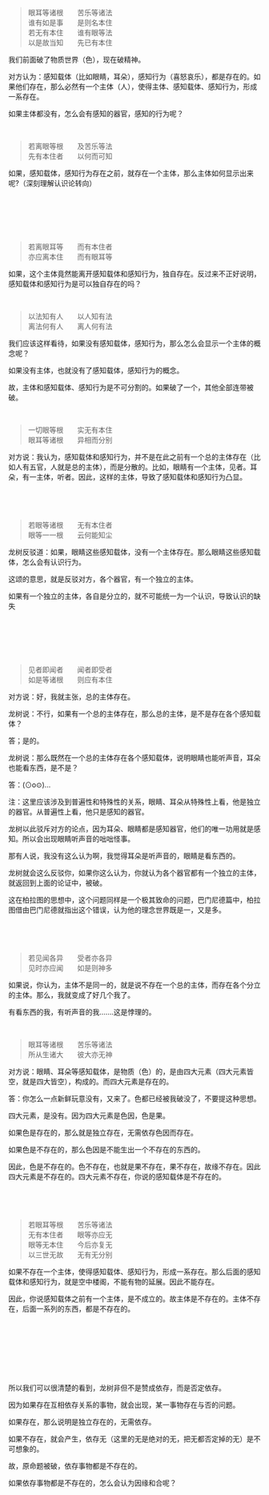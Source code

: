 <blockquote>眼耳等诸根　　苦乐等诸法<br>谁有如是事　　是则名本住<br>若无有本住　　谁有眼等法<br>以是故当知　　先已有本住　</blockquote><p>我们前面破了物质世界（色），现在破精神。</p><p>对方认为：感知载体（比如眼睛，耳朵），感知行为（喜怒哀乐），都是存在的。如果他们存在，那么必然有一个主体（人），使得主体、感知载体、感知行为，形成一系存在。</p><p>如果主体都没有，怎么会有感知的器官，感知的行为呢？</p><p><br></p><blockquote>若离眼等根　　及苦乐等法<br>先有本住者　　以何而可知　</blockquote><p>如果，感知载体，感知行为存在之前，就存在一个主体，那么主体如何显示出来呢?（深刻理解认识论转向）</p><p><br></p><p><br></p><p><br></p><blockquote>若离眼耳等　　而有本住者<br>亦应离本住　　而有眼耳等　</blockquote><p>如果，这个主体竟然能离开感知载体和感知行为，独自存在。反过来不正好说明，感知载体和感知行为是可以独自存在的吗？</p><p><br></p><blockquote>以法知有人　　以人知有法<br>离法何有人　　离人何有法　</blockquote><p>我们应该这样看待，如果没有感知载体，感知行为，那么怎么会显示一个主体的概念呢？</p><p>如果没有主体，也就没有了感知载体，感知行为的概念。</p><p>故，主体和感知载体、感知行为是不可分割的。如果破了一个，其他全部连带被破。</p><p><br></p><blockquote>一切眼等根　　实无有本住<br>眼耳等诸根　　异相而分别　</blockquote><p>对方说：我认为，感知载体和感知行为，并不是在此之前有一个总的主体存在（比如人有五官，人就是总的主体），而是分散的。比如，眼睛有一个主体，见者。耳朵，有一主体，听者。因此，这样的主体，导致了感知载体和感知行为凸显。</p><p><br></p><p><br></p><blockquote>若眼等诸根　　无有本住者<br>眼等一一根　　云何能知尘　</blockquote><p>龙树反驳道：如果，眼睛这些感知载体，没有一个主体存在。那么眼睛这些感知载体，怎么会有认识行为。</p><p>这颂的意思，就是反驳对方，各个器官，有一个独立的主体。</p><p>如果有一个独立的主体，各自是分立的，就不可能统一为一个认识，导致认识的缺失</p><p><br></p><p><br></p><p><br></p><blockquote>见者即闻者　　闻者即受者<br>如是等诸根　　则应有本住　</blockquote><p>对方说：好，我就主张，总的主体存在。</p><p>龙树说：不行，如果有一个总的主体存在，那么总的主体，是不是存在各个感知载体？</p><p>答；是的。</p><p>龙树说：那么既然在一个总的主体存在各个感知载体，说明眼睛也能听声音，耳朵也能看东西，是不是？</p><p>答：(⊙o⊙)…</p><p>注：这里应该涉及到普遍性和特殊性的关系，眼睛、耳朵从特殊性上看，他是独立的器官。从普遍性上看，他只是感知的器官。</p><p>龙树以此驳斥对方的论点，因为耳朵、眼睛都是感知器官，他们的唯一功用就是感知。所以会出现眼睛听声音的咄咄怪事。</p><p>那有人说，我没有这么认为啊，我觉得耳朵是听声音的，眼睛是看东西的。</p><p>龙树就会这么反驳你，如果你这么认为，你就认为各个器官都有一个独立的主体，就返回到上面的论证中，被破。</p><p>这在柏拉图的思想中，这个问题同样是一个极其致命的问题，巴门尼德篇中，柏拉图借由巴门尼德就指出这个错误，认为他的理念世界既是一，又是多。</p><p><br></p><p><br></p><blockquote>若见闻各异　　受者亦各异<br>见时亦应闻　　如是则神多　</blockquote><p>如果说，你认为，主体不是同一的，就是说不存在一个总的主体，而存在各个分立的主体。那么，我就变成了好几个我了。</p><p>有看东西的我，有听声音的我.......这是悖理的。</p><p><br></p><blockquote>眼耳等诸根　　苦乐等诸法<br>所从生诸大　　彼大亦无神　</blockquote><p>对方说：眼睛、耳朵等感知载体，是物质（色）的，是由四大元素（四大元素皆空，就是四大皆空），构成的。而四大元素是存在的。</p><p>答：你怎么一点新鲜玩意没有，又来了。色都已经被我破没了，不要提这种思想。</p><p>四大元素，是没有。因为四大元素是色因，色是果。</p><p>如果色是存在的，那么就是独立存在，无需依存色因而存在。</p><p>如果色是不存在的，那么色因是不能生出一个不存在的东西的。</p><p>因此，色是不存在的。色不存在，也就是果不存在，果不存在，故缘不存在。因此四大元素是不存在的。四大元素不存在，你说的感知载体是不存在的。</p><p><br></p><p><br></p><blockquote>若眼耳等根　　苦乐等诸法<br>无有本住者　　眼等亦应无　<br>眼等无本住　　今后亦复无<br>以三世无故　　无有无分别</blockquote><p>如果不存在一个主体，使得感知载体、感知行为，形成一系存在。那么后面的感知载体和感知行为，就是空中楼阁，不能有物的延展。因此不能存在。</p><p>因此，你说感知载体之前有一个主体，是不成立的。故主体是不存在的。主体不存在，后面一系列的东西，都是不存在的。</p><p><br></p><p><br></p><p><br></p><p><br></p><p>所以我们可以很清楚的看到，龙树非但不是赞成依存，而是否定依存。</p><p>因为如果存在互相依存关系的事物，就会出现，某一事物存在与否的问题。</p><p>如果存在，那么说明是独立存在的，无需依存。</p><p>如果不存在，就会产生，依存无（这里的无是绝对的无，把无都否定掉的无）是不可想象的。</p><p>故，原命题被破，依存事物都是不存在的。</p><p>如果依存事物都是不存在的，怎么会认为因缘和合呢？</p>